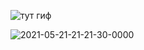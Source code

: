 
![тут гиф](scrollView.gif)

<img src="https://i.ibb.co/FHdqP54/2021-05-21-21-21-30-0000.gif" alt="2021-05-21-21-21-30-0000" border="0"></a>
